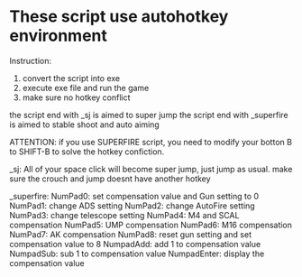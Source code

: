 # These script use autohotkey environment
Instruction:
1.  convert the script into exe
2.  execute exe file and run the game
3.  make sure no hotkey conflict

the script end with _sj is aimed to super jump
the script end with _superfire is aimed to stable shoot and auto aiming

ATTENTION:
if you use SUPERFIRE script, you need to modify your botton B to SHIFT-B to solve the hotkey confiction.

_sj:
All of your space click will become super jump, just jump as usual.
make sure the crouch and jump doesnt have another hotkey

_superfire:
NumPad0: set compensation value and Gun setting to 0
NumPad1: change ADS setting
NumPad2: change AutoFire setting
NumPad3: change telescope setting
NumPad4: M4 and SCAL compensation
NumPad5: UMP compensation
NumPad6: M16 compensation
NumPad7: AK compensation
NumPad8: reset gun setting and set compensation value to 8
NumpadAdd: add 1 to compensation value
NumpadSub: sub 1 to compensation value
NumpadEnter: display the compensation value
